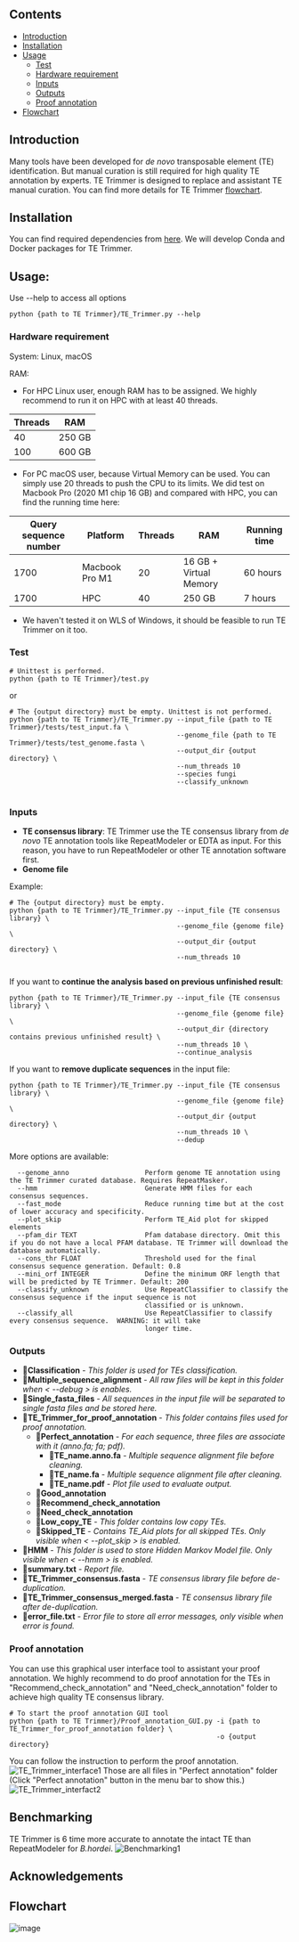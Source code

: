 ## Contents
- [Introduction](#Introduction)
- [Installation](#Installation)
- [Usage](#Usage)
  - [Test](#Test)
  - [Hardware requirement](#Hardware-requirement)
  - [Inputs](#Inputs) 
  - [Outputs](#Outputs)
  - [Proof annotation](#Proof-annotation)
- [Flowchart](#Flowchart)

## Introduction
Many tools have been developed for *de novo* transposable element (TE) identification. But manual 
curation is still required for high quality TE annotation by experts. TE Trimmer is designed to replace and assistant
TE manual curation. You can find more details for TE Trimmer [flowchart](#Flowchart).

## Installation
You can find required dependencies from [here](https://github.com/qjiangzhao/TE-Trimmer/blob/Jiangzhao_TE_trimmer/TE_Trimmer_dependencies). 
We will develop Conda and Docker packages for TE Trimmer.

## Usage:
Use --help to access all options

```commandline
python {path to TE Trimmer}/TE_Trimmer.py --help
```
### Hardware requirement
System: Linux, macOS

RAM:
- For HPC Linux user, enough RAM has to be assigned. We highly recommend to run it on HPC with at least 40 threads.

| Threads | RAM    |
|---------|--------|
| 40      | 250 GB |
| 100     | 600 GB |

- For PC macOS user, because Virtual Memory can be used. You can simply use 20 threads to push the CPU to its limits. We did
test on Macbook Pro (2020 M1 chip 16 GB) and compared with HPC, you can find the running time here:

| Query sequence number | Platform       | Threads | RAM                    | Running time |
|-----------------------|----------------|---------|------------------------|--------------| 
| 1700                  | Macbook Pro M1 | 20      | 16 GB + Virtual Memory | 60 hours     |
| 1700                  | HPC            | 40      | 250 GB                 | 7 hours      | 

- We haven't tested it on WLS of Windows, it should be feasible to run TE Trimmer on it too. 

### Test
```commandline
# Unittest is performed. 
python {path to TE Trimmer}/test.py
```
or
```commandline
# The {output directory} must be empty. Unittest is not performed. 
python {path to TE Trimmer}/TE_Trimmer.py --input_file {path to TE Trimmer}/tests/test_input.fa \
                                          --genome_file {path to TE Trimmer}/tests/test_genome.fasta \
                                          --output_dir {output directory} \
                                          --num_threads 10
                                          --species fungi
                                          --classify_unknown
                                          
```
### Inputs
 
- **TE consensus library**: TE Trimmer use the TE consensus library from *de novo* TE annotation tools like RepeatModeler or EDTA as input. 
For this reason, you have to run RepeatModeler or other TE annotation software first. 
- **Genome file**

Example:

```commandline
# The {output directory} must be empty.
python {path to TE Trimmer}/TE_Trimmer.py --input_file {TE consensus library} \
                                          --genome_file {genome file} \
                                          --output_dir {output directory} \
                                          --num_threads 10
                                          
```
If you want to **continue the analysis based on previous unfinished result**:
```commandline
python {path to TE Trimmer}/TE_Trimmer.py --input_file {TE consensus library} \
                                          --genome_file {genome file} \
                                          --output_dir {directory contains previous unfinished result} \
                                          --num_threads 10 \
                                          --continue_analysis
```
If you want to **remove duplicate sequences** in the input file:
```commandline
python {path to TE Trimmer}/TE_Trimmer.py --input_file {TE consensus library} \
                                          --genome_file {genome file} \
                                          --output_dir {output directory} \
                                          --num_threads 10 \
                                          --dedup    
```
More options are available:
```commandline
  --genome_anno                   Perform genome TE annotation using the TE Trimmer curated database. Requires RepeatMasker.
  --hmm                           Generate HMM files for each consensus sequences.
  --fast_mode                     Reduce running time but at the cost of lower accuracy and specificity.
  --plot_skip                     Perform TE_Aid plot for skipped elements
  --pfam_dir TEXT                 Pfam database directory. Omit this if you do not have a local PFAM database. TE Trimmer will download the database automatically.
  --cons_thr FLOAT                Threshold used for the final consensus sequence generation. Default: 0.8
  --mini_orf INTEGER              Define the minimum ORF length that will be predicted by TE Trimmer. Default: 200
  --classify_unknown              Use RepeatClassifier to classify the consensus sequence if the input sequence is not
                                  classified or is unknown.
  --classify_all                  Use RepeatClassifier to classify every consensus sequence.  WARNING: it will take
                                  longer time.
```
### Outputs
- 📁**Classification** - *This folder is used for TEs classification.*  
- 📁**Multiple_sequence_alignment** - *All raw files will be kept in this folder when < --debug > is enables.*
- 📁**Single_fasta_files** - *All sequences in the input file will be separated to single fasta files and be stored here.*
- 📁**TE_Trimmer_for_proof_annotation** - *This folder contains files used for proof annotation.* 
  - 📁**Perfect_annotation** - *For each sequence, three files are associate with it (anno.fa; fa; pdf).*
    - 📄**TE_name.anno.fa** - *Multiple sequence alignment file before cleaning.*
    - 📄**TE_name.fa** - *Multiple sequence alignment file after cleaning.*
    - 📄**TE_name.pdf** - *Plot file used to evaluate output.*
  - 📁**Good_annotation** 
  - 📁**Recommend_check_annotation**
  - 📁**Need_check_annotation**
  - 📁**Low_copy_TE** - *This folder contains low copy TEs.*
  - 📁**Skipped_TE** - *Contains TE_Aid plots for all skipped TEs. Only visible when < --plot_skip > is enabled.*
- 📁**HMM** - *This folder is used to store Hidden Markov Model file. Only visible when < --hmm > is enabled.*
- 📄**summary.txt** - *Report file.* 
- 📄**TE_Trimmer_consensus.fasta** - *TE consensus library file before de-duplication.*
- 📄**TE_Trimmer_consensus_merged.fasta** - *TE consensus library file after de-duplication.*
- 📄**error_file.txt** - *Error file to store all error messages, only visible when error is found.*

### Proof annotation
You can use this graphical user interface tool to assistant your proof annotation. We highly recommend to do proof 
annotation for the TEs in "Recommend_check_annotation" and "Need_check_annotation" folder to achieve high quality TE
consensus library. 
```commandline
# To start the proof annotation GUI tool
python {path to TE Trimmer}/Proof_annotation_GUI.py -i {path to TE_Trimmer_for_proof_annotation folder} \
                                                    -o {output directory}
```
You can follow the instruction to perform the proof annotation. 
![TE_Trimmer_interface1](https://www.dropbox.com/scl/fi/mynrf8mokblq9egslpsti/Screenshot-2023-10-29-at-12.19.27.png?rlkey=pozzit1llyteux2rhwxnxnn99&raw=1)
Those are all files in "Perfect annotation" folder (Click "Perfect annotation" button in the menu bar to show this.)
![TE_Trimmer_interfact2](https://www.dropbox.com/scl/fi/4nh0u7xvirieb68c5knnw/Screenshot-2023-10-29-at-12.20.14.png?rlkey=m2nfsevhriennsp5vf9s766zr&raw=1)

## Benchmarking
TE Trimmer is 6 time more accurate to annotate the intact TE than RepeatModeler for *B.hordei*. 
![Benchmarking1](https://www.dropbox.com/scl/fi/v1ex6txe0mb9200gmtir3/Benchamrking_joined2.png?rlkey=i742b8ykyht0zw885r3mj9u64&raw=1)

## Acknowledgements

## Flowchart
![image](https://www.dropbox.com/scl/fi/4s0sd2e0ndic62pyt22dt/TE_Trimmer_vertical_flowchart.png?rlkey=ixwbo1p7h05xhz80nh2j47y2o&raw=1)
